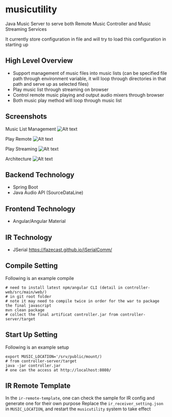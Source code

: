 # musicutility
Java Music Server to serve both Remote Music Controller and Music Streaming Services

It currently store configuration in file and will try to load this configuration in starting up

High Level Overview
------
- Support management of music files into music lists (can be specified file path through environment variable, it will loop through directories in that path and serve up as selected files) 
- Play music list through streaming on browser
- Control remote music playing and output audio mixers through browser
- Both music play method will loop through music list 

Screenshots
------
Music List Management
![Alt text](/../master/screenshots/music_list_management.png?raw=true "Music List Management")

Play Remote
![Alt text](/../master/screenshots/play_remote.png?raw=true "Play Remote")


Play Streaming
![Alt text](/../master/screenshots/play_streaming.png?raw=true "Play Streaming")


Architecture
![Alt text](/../master/screenshots/architecture.png?raw=true "Architecture")


Backend Technology
------
- Spring Boot
- Java Audio API (SourceDataLine)

Frontend Technology
------
- Angular/Angular Material

IR Technology
------
- JSerial https://fazecast.github.io/jSerialComm/

Compile Setting
------
Following is an example compile
```
# need to install latest npm/angular CLI (detail in controller-web/src/main/web/)
# in git root folder
# note it may need to compile twice in order for the war to package the final javascript
mvn clean package
# collect the final artificat controller.jar from controller-server/target
```

Start Up Setting
------
Following is an example setup
```
export MUSIC_LOCATION='/srv/public/mount/)
# from controller-server/target
java -jar controller.jar
# one can the access at http://localhost:8080/
```

IR Remote Template
------
In the `ir-remote-template`, one can check the sample for IR config and generate one for their own purpose
Replace the `ir_receiver_setting.json` in `MUSIC_LOCATION`, and restart the `musicutility` system to take effect